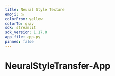```yaml
---
title: Neural Style Texture
emoji: 📉
colorFrom: yellow
colorTo: gray
sdk: streamlit
sdk_version: 1.17.0
app_file: app.py
pinned: false
---
```


# NeuralStyleTransfer-App

